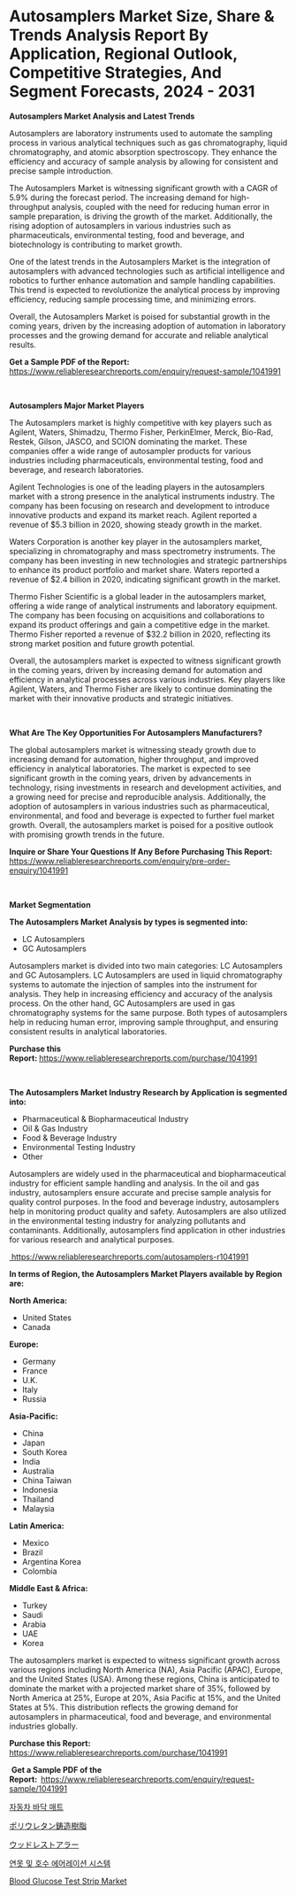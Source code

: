 <p><h1>Autosamplers Market Size, Share & Trends Analysis Report By Application, Regional Outlook, Competitive Strategies, And Segment Forecasts, 2024 - 2031</h1></p><p><strong>Autosamplers Market Analysis and Latest Trends</strong></p>
<p><p>Autosamplers are laboratory instruments used to automate the sampling process in various analytical techniques such as gas chromatography, liquid chromatography, and atomic absorption spectroscopy. They enhance the efficiency and accuracy of sample analysis by allowing for consistent and precise sample introduction.</p><p>The Autosamplers Market is witnessing significant growth with a CAGR of 5.9% during the forecast period. The increasing demand for high-throughput analysis, coupled with the need for reducing human error in sample preparation, is driving the growth of the market. Additionally, the rising adoption of autosamplers in various industries such as pharmaceuticals, environmental testing, food and beverage, and biotechnology is contributing to market growth.</p><p>One of the latest trends in the Autosamplers Market is the integration of autosamplers with advanced technologies such as artificial intelligence and robotics to further enhance automation and sample handling capabilities. This trend is expected to revolutionize the analytical process by improving efficiency, reducing sample processing time, and minimizing errors.</p><p>Overall, the Autosamplers Market is poised for substantial growth in the coming years, driven by the increasing adoption of automation in laboratory processes and the growing demand for accurate and reliable analytical results.</p></p>
<p><strong>Get a Sample PDF of the Report:&nbsp;</strong> <a href="https://www.reliableresearchreports.com/enquiry/request-sample/1041991">https://www.reliableresearchreports.com/enquiry/request-sample/1041991</a></p>
<p>&nbsp;</p>
<p><strong>Autosamplers Major Market Players</strong></p>
<p><p>The Autosamplers market is highly competitive with key players such as Agilent, Waters, Shimadzu, Thermo Fisher, PerkinElmer, Merck, Bio-Rad, Restek, Gilson, JASCO, and SCION dominating the market. These companies offer a wide range of autosampler products for various industries including pharmaceuticals, environmental testing, food and beverage, and research laboratories.</p><p>Agilent Technologies is one of the leading players in the autosamplers market with a strong presence in the analytical instruments industry. The company has been focusing on research and development to introduce innovative products and expand its market reach. Agilent reported a revenue of $5.3 billion in 2020, showing steady growth in the market.</p><p>Waters Corporation is another key player in the autosamplers market, specializing in chromatography and mass spectrometry instruments. The company has been investing in new technologies and strategic partnerships to enhance its product portfolio and market share. Waters reported a revenue of $2.4 billion in 2020, indicating significant growth in the market.</p><p>Thermo Fisher Scientific is a global leader in the autosamplers market, offering a wide range of analytical instruments and laboratory equipment. The company has been focusing on acquisitions and collaborations to expand its product offerings and gain a competitive edge in the market. Thermo Fisher reported a revenue of $32.2 billion in 2020, reflecting its strong market position and future growth potential.</p><p>Overall, the autosamplers market is expected to witness significant growth in the coming years, driven by increasing demand for automation and efficiency in analytical processes across various industries. Key players like Agilent, Waters, and Thermo Fisher are likely to continue dominating the market with their innovative products and strategic initiatives.</p></p>
<p>&nbsp;</p>
<p><strong>What Are The Key Opportunities For Autosamplers Manufacturers?</strong></p>
<p><p>The global autosamplers market is witnessing steady growth due to increasing demand for automation, higher throughput, and improved efficiency in analytical laboratories. The market is expected to see significant growth in the coming years, driven by advancements in technology, rising investments in research and development activities, and a growing need for precise and reproducible analysis. Additionally, the adoption of autosamplers in various industries such as pharmaceutical, environmental, and food and beverage is expected to further fuel market growth. Overall, the autosamplers market is poised for a positive outlook with promising growth trends in the future.</p></p>
<p><strong>Inquire or Share Your Questions If Any Before Purchasing This Report:</strong> <a href="https://www.reliableresearchreports.com/enquiry/pre-order-enquiry/1041991">https://www.reliableresearchreports.com/enquiry/pre-order-enquiry/1041991</a></p>
<p>&nbsp;</p>
<p><strong>Market Segmentation</strong></p>
<p><strong>The Autosamplers Market Analysis by types is segmented into:</strong></p>
<p><ul><li>LC Autosamplers</li><li>GC Autosamplers</li></ul></p>
<p><p>Autosamplers market is divided into two main categories: LC Autosamplers and GC Autosamplers. LC Autosamplers are used in liquid chromatography systems to automate the injection of samples into the instrument for analysis. They help in increasing efficiency and accuracy of the analysis process. On the other hand, GC Autosamplers are used in gas chromatography systems for the same purpose. Both types of autosamplers help in reducing human error, improving sample throughput, and ensuring consistent results in analytical laboratories.</p></p>
<p><strong>Purchase this Report:&nbsp;</strong><a href="https://www.reliableresearchreports.com/purchase/1041991">https://www.reliableresearchreports.com/purchase/1041991</a></p>
<p>&nbsp;</p>
<p><strong>The Autosamplers Market Industry Research by Application is segmented into:</strong></p>
<p><ul><li>Pharmaceutical & Biopharmaceutical Industry</li><li>Oil & Gas Industry</li><li>Food & Beverage Industry</li><li>Environmental Testing Industry</li><li>Other</li></ul></p>
<p><p>Autosamplers are widely used in the pharmaceutical and biopharmaceutical industry for efficient sample handling and analysis. In the oil and gas industry, autosamplers ensure accurate and precise sample analysis for quality control purposes. In the food and beverage industry, autosamplers help in monitoring product quality and safety. Autosamplers are also utilized in the environmental testing industry for analyzing pollutants and contaminants. Additionally, autosamplers find application in other industries for various research and analytical purposes.</p></p>
<p><a href="https://www.reliableresearchreports.com/autosamplers-r1041991">&nbsp;https://www.reliableresearchreports.com/autosamplers-r1041991</a></p>
<p><strong>In terms of Region, the Autosamplers Market Players available by Region are:</strong></p>
<p>
    <p> <strong> North America: </strong>
        <ul>
            <li>United States</li>
            <li>Canada</li>
        </ul>
        </p> 
    <p> <strong> Europe: </strong>
        <ul>
            <li>Germany</li>
            <li>France</li>
            <li>U.K.</li>
            <li>Italy</li>
            <li>Russia</li>
        </ul>
        </p> 
    <p> <strong> Asia-Pacific: </strong>
        <ul>
            <li>China</li>
            <li>Japan</li>
            <li>South Korea</li>
            <li>India</li>
            <li>Australia</li>
            <li>China Taiwan</li>
            <li>Indonesia</li>
            <li>Thailand</li>
            <li>Malaysia</li>
        </ul>
        </p> 
    <p> <strong> Latin America: </strong>
        <ul>
            <li>Mexico</li>
            <li>Brazil</li>
            <li>Argentina Korea</li>
            <li>Colombia</li>
        </ul>
        </p> 
    <p> <strong> Middle East & Africa: </strong>
        <ul>
            <li>Turkey</li>
            <li>Saudi</li>
            <li>Arabia</li>
            <li>UAE</li>
            <li>Korea</li>
        </ul>
    </p>
    </p>
<p><p>The autosamplers market is expected to witness significant growth across various regions including North America (NA), Asia Pacific (APAC), Europe, and the United States (USA). Among these regions, China is anticipated to dominate the market with a projected market share of 35%, followed by North America at 25%, Europe at 20%, Asia Pacific at 15%, and the United States at 5%. This distribution reflects the growing demand for autosamplers in pharmaceutical, food and beverage, and environmental industries globally.</p></p>
<p><strong>Purchase this Report: </strong><a href="https://www.reliableresearchreports.com/purchase/1041991">https://www.reliableresearchreports.com/purchase/1041991</a></p>
<p>&nbsp;<strong>Get a Sample PDF of the Report:&nbsp;&nbsp;</strong><a href="https://www.reliableresearchreports.com/enquiry/request-sample/1041991">https://www.reliableresearchreports.com/enquiry/request-sample/1041991</a></p>
<p><strong></strong></p>
<p><p><a href="https://github.com/vdhdwjyp90142/Market-Research-Report-List-2/blob/main/555143643568.md">자동차 바닥 매트</a></p><p><a href="https://github.com/oqxogxyvqe90775/Market-Research-Report-List-2/blob/main/968153548939.md">ポリウレタン鋳造樹脂</a></p><p><a href="https://github.com/VellaJacobi2023/Market-Research-Report-List-1/blob/main/568809148940.md">ウッドレストアラー</a></p><p><a href="https://github.com/brendon65677/Market-Research-Report-List-1/blob/main/354785643567.md">연못 및 호수 에어레이션 시스템</a></p><p><a href="https://github.com/timeliteaut/Market-Research-Report-List-2/blob/main/blood-glucose-test-strip-market.md">Blood Glucose Test Strip Market</a></p></p>